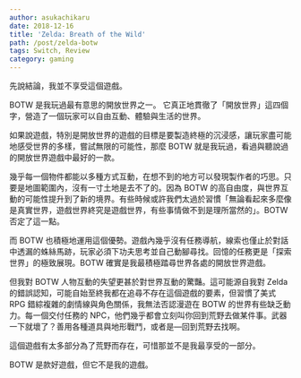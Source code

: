 ```yaml
---
author: asukachikaru
date: 2018-12-16
title: 'Zelda: Breath of the Wild'
path: /post/zelda-botw
tags: Switch, Review
category: gaming
---
```


先說結論，我並不享受這個遊戲。

BOTW 是我玩過最有意思的開放世界之一。 它真正地貫徹了「開放世界」這四個字，營造了一個玩家可以自由互動、體驗與生活的世界。

如果說遊戲，特別是開放世界的遊戲的目標是要製造終極的沉浸感，讓玩家盡可能地感受世界的多樣，嘗試無限的可能性，那麼 BOTW 就是我玩過，看過與聽說過的開放世界遊戲中最好的一款。

幾乎每一個物件都能以多種方式互動，在想不到的地方可以發現製作者的巧思。只要是地圖範圍內，沒有一寸土地是去不了的。因為 BOTW 的高自由度，與世界互動的可能性提升到了新的境界。有些時候或許我們太過於習慣「無論看起來多麼像是真實世界，遊戲世界終究是遊戲世界，有些事情做不到是理所當然的」。BOTW 否定了這一點。

而 BOTW 也積極地運用這個優勢。遊戲內幾乎沒有任務導航，線索也僅止於對話中透漏的蛛絲馬跡，玩家必須下功夫思考並自己動腳尋找。回憶的任務更是「探索世界」的極致展現。BOTW 確實是我最積極踏尋世界各處的開放世界遊戲。

但我對 BOTW 人物互動的失望更甚於對世界互動的驚豔。這可能源自我對 Zelda 的錯誤認知，可能自始至終我都在追尋不存在這個遊戲的要素，但習慣了美式 RPG 錯綜複雜的劇情線與角色關係，我無法否認漫遊在 BOTW 的世界有些缺乏動力。每一個交付任務的 NPC，他們幾乎都會立刻叫你回到荒野去做某件事。武器一下就壞了？善用各種道具與地形戰鬥，或者是––回到荒野去找啊。

這個遊戲有太多部分為了荒野而存在，可惜那並不是我最享受的一部分。

BOTW 是款好遊戲，但它不是我的遊戲。
